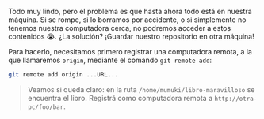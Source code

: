 Todo muy lindo, pero el problema es que hasta ahora todo está en nuestra máquina. Si se rompe, si lo borramos por accidente, o si simplemente no tenemos nuestra computadora cerca, no podremos acceder a estos contenidos :sob:. ¿La solución? ¡Guardar nuestro repositorio en otra máquina!

Para hacerlo, necesitamos primero registrar una computadora remota, a la que llamaremos `origin`, mediante el comando `git remote add`: 

``` bash
git remote add origin ...URL...
```


> Veamos si queda claro: en la ruta `/home/mumuki/libro-maravilloso` se encuentra el libro. Registrá como computadora remota a `http://otra-pc/foo/bar`. 
